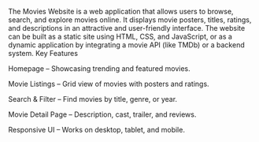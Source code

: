 The Movies Website is a web application that allows users to browse, search, and explore movies online. It displays movie posters, titles, ratings, and descriptions in an attractive and user-friendly interface. The website can be built as a static site using HTML, CSS, and JavaScript, or as a dynamic application by integrating a movie API (like TMDb) or a backend system.
Key Features

Homepage – Showcasing trending and featured movies.

Movie Listings – Grid view of movies with posters and ratings.

Search & Filter – Find movies by title, genre, or year.

Movie Detail Page – Description, cast, trailer, and reviews.

Responsive UI – Works on desktop, tablet, and mobile.
